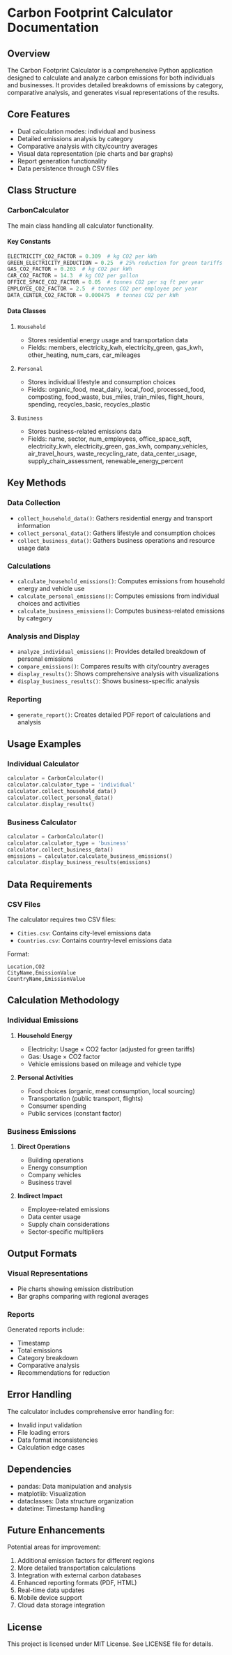 # Carbon Footprint Calculator Documentation

## Overview

The Carbon Footprint Calculator is a comprehensive Python application designed to calculate and analyze carbon emissions for both individuals and businesses. It provides detailed breakdowns of emissions by category, comparative analysis, and generates visual representations of the results.

## Core Features

- Dual calculation modes: individual and business
- Detailed emissions analysis by category
- Comparative analysis with city/country averages
- Visual data representation (pie charts and bar graphs)
- Report generation functionality
- Data persistence through CSV files

## Class Structure

### CarbonCalculator

The main class handling all calculator functionality.

#### Key Constants

```python
ELECTRICITY_CO2_FACTOR = 0.309  # kg CO2 per kWh
GREEN_ELECTRICITY_REDUCTION = 0.25  # 25% reduction for green tariffs
GAS_CO2_FACTOR = 0.203  # kg CO2 per kWh
CAR_CO2_FACTOR = 14.3  # kg CO2 per gallon
OFFICE_SPACE_CO2_FACTOR = 0.05  # tonnes CO2 per sq ft per year
EMPLOYEE_CO2_FACTOR = 2.5  # tonnes CO2 per employee per year
DATA_CENTER_CO2_FACTOR = 0.000475  # tonnes CO2 per kWh
```

#### Data Classes

1. `Household`
   - Stores residential energy usage and transportation data
   - Fields: members, electricity_kwh, electricity_green, gas_kwh, other_heating, num_cars, car_mileages

2. `Personal`
   - Stores individual lifestyle and consumption choices
   - Fields: organic_food, meat_dairy, local_food, processed_food, composting, food_waste, bus_miles, train_miles, flight_hours, spending, recycles_basic, recycles_plastic

3. `Business`
   - Stores business-related emissions data
   - Fields: name, sector, num_employees, office_space_sqft, electricity_kwh, electricity_green, gas_kwh, company_vehicles, air_travel_hours, waste_recycling_rate, data_center_usage, supply_chain_assessment, renewable_energy_percent

## Key Methods

### Data Collection

- `collect_household_data()`: Gathers residential energy and transport information
- `collect_personal_data()`: Gathers lifestyle and consumption choices
- `collect_business_data()`: Gathers business operations and resource usage data

### Calculations

- `calculate_household_emissions()`: Computes emissions from household energy and vehicle use
- `calculate_personal_emissions()`: Computes emissions from individual choices and activities
- `calculate_business_emissions()`: Computes business-related emissions by category

### Analysis and Display

- `analyze_individual_emissions()`: Provides detailed breakdown of personal emissions
- `compare_emissions()`: Compares results with city/country averages
- `display_results()`: Shows comprehensive analysis with visualizations
- `display_business_results()`: Shows business-specific analysis

### Reporting

- `generate_report()`: Creates detailed PDF report of calculations and analysis

## Usage Examples

### Individual Calculator

```python
calculator = CarbonCalculator()
calculator.calculator_type = 'individual'
calculator.collect_household_data()
calculator.collect_personal_data()
calculator.display_results()
```

### Business Calculator

```python
calculator = CarbonCalculator()
calculator.calculator_type = 'business'
calculator.collect_business_data()
emissions = calculator.calculate_business_emissions()
calculator.display_business_results(emissions)
```

## Data Requirements

### CSV Files
The calculator requires two CSV files:
- `Cities.csv`: Contains city-level emissions data
- `Countries.csv`: Contains country-level emissions data

Format:
```
Location,CO2
CityName,EmissionValue
CountryName,EmissionValue
```

## Calculation Methodology

### Individual Emissions

1. **Household Energy**
   - Electricity: Usage × CO2 factor (adjusted for green tariffs)
   - Gas: Usage × CO2 factor
   - Vehicle emissions based on mileage and vehicle type

2. **Personal Activities**
   - Food choices (organic, meat consumption, local sourcing)
   - Transportation (public transport, flights)
   - Consumer spending
   - Public services (constant factor)

### Business Emissions

1. **Direct Operations**
   - Building operations
   - Energy consumption
   - Company vehicles
   - Business travel

2. **Indirect Impact**
   - Employee-related emissions
   - Data center usage
   - Supply chain considerations
   - Sector-specific multipliers

## Output Formats

### Visual Representations
- Pie charts showing emission distribution
- Bar graphs comparing with regional averages

### Reports
Generated reports include:
- Timestamp
- Total emissions
- Category breakdown
- Comparative analysis
- Recommendations for reduction

## Error Handling

The calculator includes comprehensive error handling for:
- Invalid input validation
- File loading errors
- Data format inconsistencies
- Calculation edge cases

## Dependencies

- pandas: Data manipulation and analysis
- matplotlib: Visualization
- dataclasses: Data structure organization
- datetime: Timestamp handling

## Future Enhancements

Potential areas for improvement:
1. Additional emission factors for different regions
2. More detailed transportation calculations
3. Integration with external carbon databases
4. Enhanced reporting formats (PDF, HTML)
5. Real-time data updates
6. Mobile device support
7. Cloud data storage integration

## License

This project is licensed under MIT License. See LICENSE file for details.
